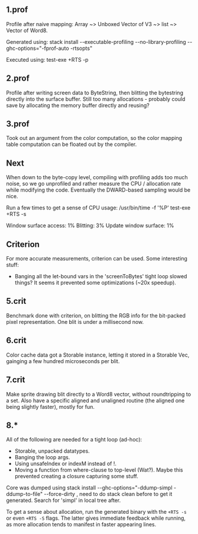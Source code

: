 
1.prof
------

Profile after naive mapping:
Array ~> Unboxed Vector of V3 ~> list ~> Vector of Word8.

Generated using:
stack install --executable-profiling --no-library-profiling --ghc-options="-fprof-auto -rtsopts"

Executed using:
test-exe +RTS -p

2.prof
------

Profile after writing screen data to ByteString, then blitting the bytestring
directly into the surface buffer. Still too many allocations - probably could
save by allocating the memory buffer directly and reusing?

3.prof
------

Took out an argument from the color computation, so the color mapping table
computation can be floated out by the compiler.

Next
----

When down to the byte-copy level, compiling with profiling adds too much noise,
so we go unprofiled and rather measure the CPU / allocation rate while modifying
the code. Eventually the DWARD-based sampling would be nice.

Run a few times to get a sense of CPU usage:
    /usr/bin/time -f '%P' test-exe +RTS -s

Window surface access: 1%
Blitting: 3%
Update window surface: 1%

Criterion
---------

For more accurate measurements, criterion can be used. Some interesting stuff:

 - Banging all the let-bound vars in the 'screenToBytes' tight loop slowed
   things? It seems it prevented some optimizations (~20x speedup).

5.crit
------

Benchmark done with criterion, on blitting the RGB info for the bit-packed pixel
representation. One blit is under a millisecond now.

6.crit
------
Color cache data got a Storable instance, letting it stored in a Storable Vec,
gainging a few hundred microseconds per blit.

7.crit
------
Make sprite drawing blit directly to a Word8 vector, without roundtripping to a
set. Also have a specific aligned and unaligned routine (the aligned one being
slightly faster), mostly for fun.

8.*
---
All of the following are needed for a tight loop (ad-hoc):
- Storable, unpacked datatypes.
- Banging the loop args.
- Using unsafeIndex or indexM instead of !.
- Moving a function from where-clause to top-level (Wat?).
  Maybe this prevented creating a closure capturing some stuff.

Core was dumped using
    stack install --ghc-options="-ddump-simpl -ddump-to-file" --force-dirty
, need to do
    stack clean
before to get it generated. Search for 'simpl' in local tree after.

To get a sense about allocation, run the generated binary with the `+RTS -s` or
even `+RTS -S` flags. The latter gives immediate feedback while running, as more
allocation tends to manifest in faster appearing lines.
